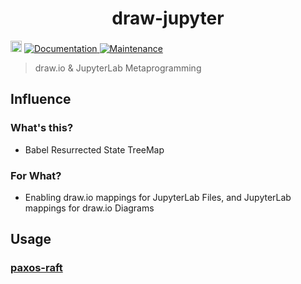 <h1 align="center">draw-jupyter </h1>
<p>
  <a href="https://www.npmjs.com/package/draw-jupyter"><img src="https://badge.fury.io/js/draw-jupyter.svg" alt="npm version" height="18"></a>
  <a href="https://github.com/paxos-raft/paxos-raft/tree/master/packages/draw-jupyter#readme" target="_blank">
    <img alt="Documentation" src="https://img.shields.io/badge/documentation-yes-yellow.svg" />
  </a>
  <a href="https://github.com/paxos-raft/paxos-raft/graphs/commit-activity" target="_blank">
    <img alt="Maintenance" src="https://img.shields.io/badge/Maintained%3F-yes-darkviolet.svg" />
  </a>
</p>

> draw.io & JupyterLab Metaprogramming

## Influence
### What's this?
* Babel Resurrected State TreeMap

### For What?
* Enabling draw.io mappings for JupyterLab Files, and JupyterLab mappings for draw.io Diagrams

## Usage
### [paxos-raft](https://github.com/paxos-raft/paxos-raft#readme)
